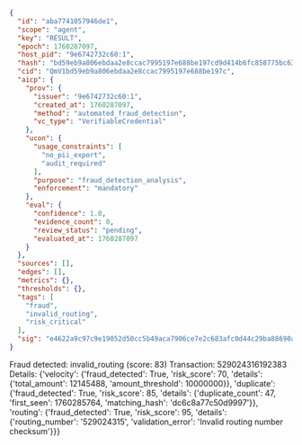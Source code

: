 ```json
{
  "id": "aba7741057946de1",
  "scope": "agent",
  "key": "RESULT",
  "epoch": 1760287097,
  "host_pid": "9e6742732c60:1",
  "hash": "bd59eb9a806ebdaa2e8ccac7995197e688be197cd9d414b6fc858775bc631e89",
  "cid": "QmV1bd59eb9a806ebdaa2e8ccac7995197e688be197c",
  "aicp": {
    "prov": {
      "issuer": "9e6742732c60:1",
      "created_at": 1760287097,
      "method": "automated_fraud_detection",
      "vc_type": "VerifiableCredential"
    },
    "ucon": {
      "usage_constraints": [
        "no_pii_export",
        "audit_required"
      ],
      "purpose": "fraud_detection_analysis",
      "enforcement": "mandatory"
    },
    "eval": {
      "confidence": 1.0,
      "evidence_count": 0,
      "review_status": "pending",
      "evaluated_at": 1760287097
    }
  },
  "sources": [],
  "edges": [],
  "metrics": {},
  "thresholds": {},
  "tags": [
    "fraud",
    "invalid_routing",
    "risk_critical"
  ],
  "sig": "e4622a9c97c9e19052d50cc5b49aca7906ce7e2c683afc0d44c29ba88690af7c"
}
```

Fraud detected: invalid_routing (score: 83)
Transaction: 529024316192383
Details: {'velocity': {'fraud_detected': True, 'risk_score': 70, 'details': {'total_amount': 12145488, 'amount_threshold': 10000000}}, 'duplicate': {'fraud_detected': True, 'risk_score': 85, 'details': {'duplicate_count': 47, 'first_seen': 1760285764, 'matching_hash': 'dc6c8a77c50d9997'}}, 'routing': {'fraud_detected': True, 'risk_score': 95, 'details': {'routing_number': '529024315', 'validation_error': 'Invalid routing number checksum'}}}